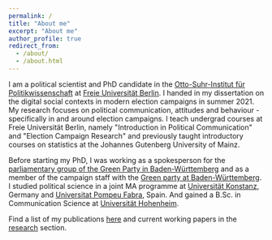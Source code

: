 ```yaml
---
permalink: /
title: "About me"
excerpt: "About me"
author_profile: true
redirect_from:
  - /about/
  - /about.html
---
```


I am a political scientist and PhD candidate in the [Otto-Suhr-Institut für Politikwissenschaft](https://www.polsoz.fu-berlin.de/polwiss/index.html) at [Freie Universität Berlin](https://www.fu-berlin.de/). I handed in my dissertation on the digital social contexts in modern election campaigns in summer 2021. My research focuses on political communication, attitudes and behaviour - specifically in and around election campaigns. I teach undergrad courses at Freie Universität Berlin, namely "Introduction in Political Communication" and "Election Campaign Research" and previously taught introductory courses on statistics at the Johannes Gutenberg University of Mainz.

Before starting my PhD, I was working as a spokesperson for the [parliamentary group of the Green Party in Baden-Württemberg](https://www.gruene-landtag-bw.de/) and as a member of the campaign staff with the [Green party at Baden-Württemberg](https://www.gruene-bw.de/). I studied political science in a joint MA programme at [Universität Konstanz](https://www.uni-konstanz.de/), Germany and [Universitat Pompeu Fabra](https://www.uni-konstanz.de/), Spain. And gained a B.Sc. in Communication Science at [Universität Hohenheim](https://www.uni-hohenheim.de/).

Find a list of my publications [here](/publications/) and current working papers in the [research](/research/) section.
